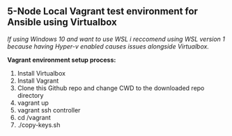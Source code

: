 ## 5-Node Local Vagrant test environment for Ansible using Virtualbox

*If using Windows 10 and want to use WSL i reccomend using WSL version 1 because having Hyper-v enabled causes issues alongside Virtualbox.*

**Vagrant environment setup process:**

1. Install Virtualbox
1. Install Vagrant
1. Clone this Github repo and change CWD to the downloaded repo directory
1. vagrant up
1. vagrant ssh controller
1. cd /vagrant
1. ./copy-keys.sh


